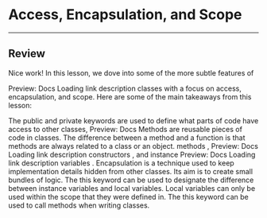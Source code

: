 # Access, Encapsulation, and Scope
---

## Review

Nice work! In this lesson, we dove into some of the more subtle features of 

Preview: Docs Loading link description
classes
 with a focus on access, encapsulation, and scope. Here are some of the main takeaways from this lesson:

The public and private keywords are used to define what parts of code have access to other classes, 
Preview: Docs Methods are reusable pieces of code in classes. The difference between a method and a function is that methods are always related to a class or an object.
methods
, 
Preview: Docs Loading link description
constructors
, and instance 
Preview: Docs Loading link description
variables
.
Encapsulation is a technique used to keep implementation details hidden from other classes. Its aim is to create small bundles of logic.
The this keyword can be used to designate the difference between instance variables and local variables.
Local variables can only be used within the scope that they were defined in.
The this keyword can be used to call methods when writing classes.